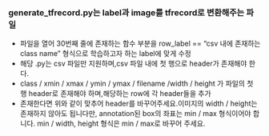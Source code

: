 ### generate_tfrecord.py는 label과 image를 tfrecord로 변환해주는 파일

* 파일을 열어 30번째 줄에 존재하는 함수 부분을 row_label == “csv 내에 존재하는 class name” 형식으로 학습하고자 하는 label에 맞게 수정
* 해당 .py는 csv 파일만 지원하며,csv 파일 내에 첫 행으로 header가 존재해야 한다.
* class / xmin / xmax / ymin / ymax / filename /width / height 가 파일의 첫 행 header로 존재해야 하며,해당하는 row에 각 header들을 추가
* 존재한다면 위와 같이 맞추어 header를 바꾸어주세요.이미지의 width / height는 존재하지 않아도 됩니다만, annotation된 box의 좌표는 min / max 형식이어야 합니다. min / width, height 형식은 min / max로 바꾸어 주세요.

